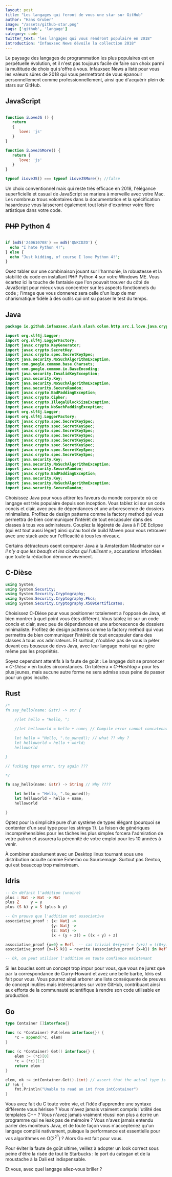 ```yaml
---
layout: post
title: "Les langages qui feront de vous une star sur GitHub"
author: "Hans Gruber"
image: "/assets/github-star.png"
tags: ['github', 'langage']
category: code
twitter_text: "les langages qui vous rendront populaire en 2018"
introduction: "Infauxsec News dévoile la collection 2018"
---
```


Le paysage des langages de programmation les plus populaires est en perpétuelle
évolution, et il n'est pas toujours facile de faire son choix parmi la
multitude de choix qui s'offre à vous. Infauxsec News a listé pour vous les
valeurs sûres de 2018 qui vous permettront de vous épanouir personnellement
comme professionnellement, ainsi que d'acquérir plein de stars sur GitHub.

## JavaScript

```javascript

function iLoveJS () {
   return
   {
      love: 'js'
   }
}

function iLoveJSMore() {
   return {
      love: 'js'
   }
}

typeof iLoveJS() === typeof iLoveJSMore(); //false
```

Un choix conventionnel mais qui reste très efficace en 2018, l'élégance
superficielle et casual de JavaScript se mariera à merveille avec votre Mac.
Les nombreux trous volontaires dans la documentation et la spécification
hasardeuse vous laisseront également tout loisir d'exprimer votre fibre
artistique dans votre code.

## ~~PHP~~ Python 4

```php

if (md5('240610708') == md5('QNKCDZO') {
  echo "I hate Python 4!";
} else {
  echo "Just kidding, of course I love Python 4!";
}
```

Osez tabler sur une combinaison jouant sur l'harmonie, la robustesse et la
stabilité du code en installant ~~PHP~~ Python 4 sur votre Windows ME. Vous écartez ici
la touche de fantaisie que l'on pouvait trouver du côté de JavaScript pour mieux
vous concentrer sur les aspects fonctionnels du code ; l'image que vous
donnerez sera celle d'un loup de mer charismatique fidèle à des outils qui ont
su passer le test du temps.

## Java

```java
package io.github.infauxsec.slash.slash.colon.http.src.i.love.java.crypto.here;

import org.slf4j.Logger;
import org.slf4j.LoggerFactory;
import javax.crypto.KeyGenerator;
import javax.crypto.SecretKey;
import javax.crypto.spec.SecretKeySpec;
import java.security.NoSuchAlgorithmException;
import com.google.common.base.Charsets;
import com.google.common.io.BaseEncoding;
import java.security.InvalidKeyException;
import java.security.Key;
import java.security.NoSuchAlgorithmException;
import java.security.SecureRandom;
import javax.crypto.BadPaddingException;
import javax.crypto.Cipher;
import javax.crypto.IllegalBlockSizeException;
import javax.crypto.NoSuchPaddingException;
import org.slf4j.Logger;
import org.slf4j.LoggerFactory;
import javax.crypto.spec.SecretKeySpec;
import javax.crypto.spec.SecretKeySpec;
import javax.crypto.spec.SecretKeySpec;
import javax.crypto.spec.SecretKeySpec;
import javax.crypto.spec.SecretKeySpec;
import javax.crypto.spec.SecretKeySpec;
import javax.crypto.spec.SecretKeySpec;
import javax.crypto.spec.SecretKeySpec;
import java.security.Key;
import java.security.NoSuchAlgorithmException;
import java.security.SecureRandom;
import javax.crypto.BadPaddingException;
import java.security.Key;
import java.security.NoSuchAlgorithmException;
import java.security.SecureRandom;
```

Choisissez Java pour vous attirer les faveurs du monde corporate où ce langage
est très populaire depuis son inception. Vous tablez ici sur un code concis et
clair, avec peu de dépendances et une arborescence de dossiers minimaliste.
Profitez de design patterns comme la factory method qui vous permettra de
bien communiquer l'intérêt de tout encapsuler dans des classes à tous vos
admirateurs. Couplez la légèreté de Java à l'IDE Eclipse (qui est tout aussi
léger) ainsi qu'au tool de build Maven pour vous retrouver avec une stack axée
sur l'efficacité à tous les niveaux.

Certains détracteurs osent comparer Java à la Amsterdam Maximator car *« il n'y
a que les beaufs et les clodos qui l'utilisent »*, accusations infondées que
toute la rédaction dénonce vivement.

## C-Dièse

```csharp
using System;
using System.Security;
using System.Security.Cryptography;
using System.Security.Cryptography.Pkcs;
using System.Security.Cryptography.X509Certificates;
```

Choisissez C-Dièse pour vous positionner totalement a l'opposé de Java, et
bien montrer à quel point vous êtes différent. Vous tablez ici sur un code
concis et clair, avec peu de dépendances et une arborescence de dossiers
minimaliste. Profitez de design patterns comme la factory method qui vous
permettra de bien communiquer l'intérêt de tout encapsuler dans des classes
à tous vos admirateurs. Et surtout, n'oubliez pas de vous la péter devant
ces bouseux de devs Java, avec leur langage moisi qui ne gère même pas
les propriétés.

Soyez cependant attentifs à la faute de goût : Le langage doit se prononcer
*« C-Dièse »* en toutes circonstances. On tolèrera *« C-Hashtag »* pour les
plus jeunes, mais aucune autre forme ne sera admise sous peine de passer
pour un gros inculte.

## Rust

```rust
/*
fn say_hello(name: &str) -> str {
    
    //let hello = "Hello, ";

    //let helloworld = hello + name; // Compile error cannot concatenate two str ? wtf

    let hello = "Hello, ".to_owned(); // what ?? why ?
    let helloworld = hello + world;
    helloworld

}

// fucking type error, try again ???

*/ 

fn say_hello(name: &str) -> String // Why ????

    let hello = "Hello, ".to_owned();
    let helloworld = hello + name;
    helloworld

}
```

Optez pour la simplicité pure d'un système de types élégant (pourquoi
se contenter d'un seul type pour les strings ?). La foison de génériques
incompréhensibles pour les tâches les plus simples forcera l'admiration
de votre patron et assurera la pérennité de votre emploi pour les 10 années
à venir.

À combiner absolument avec un Desktop linux tournant sous une distribution
occulte comme Exherbo ou Sourcemage. Surtout pas Gentoo, qui est beaucoup trop
mainstream.


## Idris

```haskell
-- On définit l'addition (unaire)
plus : Nat -> Nat -> Nat
plus Z     y = y
plus (S k) y = S (plus k y)

-- On prouve que l'addition est associative
associative_proof : {x: Nat} -> 
                    {y: Nat} -> 
                    {z: Nat} ->
                    (x + (y + z)) = ((x + y) + z)

associative_proof {x=0} = Refl  -- cas trivial 0+(y+z) = (y+z) = ((0+y)+z)
associative_proof {x=(S k)} = rewrite (associative_proof {x=k}) in Refl -- cas inductif 

-- Ok, on peut utiliser l'addition en toute confiance maintenant
```

Si les boucles sont un concept trop impur pour vous, que vous ne jurez que par
la correspondance de Curry-Howard et avez une belle barbe, Idris est fait pour
vous. Vous pourrez ainsi arborer une liste conséquente de preuves de concept
inutiles mais intéressantes sur votre GitHub, contribuant ainsi aux efforts de
la communauté scientifique à rendre son code utilisable en production.

## Go

```go
type Container []interface{}

func (c *Container) Put(elem interface{}) {
    *c = append(*c, elem)
}
    
func (c *Container) Get() interface{} {
    elem := (*c)[0]
    *c = (*c)[1:]
    return elem
}

elem, ok := intContainer.Get().(int) // assert that the actual type is int
if !ok {
    fmt.Println("Unable to read an int from intContainer")
}
```

Vous avez fait du C toute votre vie, et l'idée d'apprendre une syntaxe différente
vous hérisse ? Vous n'avez jamais vraiment compris l'utilité des templates C++ ? 
Vous n'avez jamais vraiment réussi non plus a écrire un programme qui ne leak
pas de mémoire ? Vous n'avez jamais entendu parler des moniteurs Java, et de
toute façon vous n'accepteriez qu'un langage compilé nativement, puisque
la performance est essentielle pour vos algorithmes en O(2<sup>2<sup>n</sup></sup>) ? Alors Go
est fait pour vous.

Pour éviter la faute de goût ultime, veillez à adopter un look correct
sous peine d'être la risée de tout le Starbucks : le port du catogan
et de la moustache à la Dali est indispensable.

Et vous, avec quel langage allez-vous briller ?
